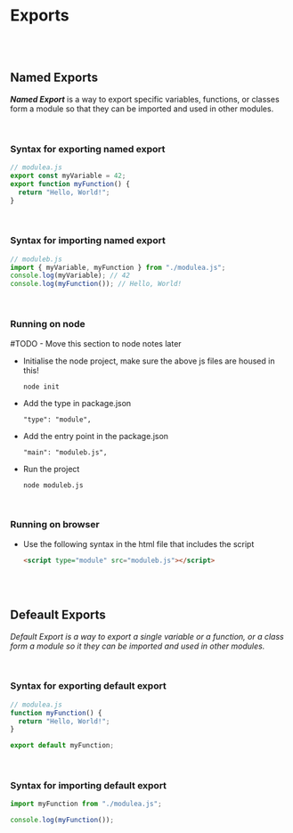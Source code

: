 # Exports

<br>
<br>

## Named Exports

**_Named Export_** is a way to export specific variables, functions, or classes form a module so that they can be imported and used in other modules.

<br>

### Syntax for exporting named export

```js
// modulea.js
export const myVariable = 42;
export function myFunction() {
  return "Hello, World!";
}
```

<br>

### Syntax for importing named export

```js
// moduleb.js
import { myVariable, myFunction } from "./modulea.js";
console.log(myVariable); // 42
console.log(myFunction()); // Hello, World!
```

<br>

### Running on node

#TODO - Move this section to node notes later

- Initialise the node project, make sure the above js files are housed in this!

  ```
  node init
  ```

- Add the type in package.json

  ```
  "type": "module",
  ```

- Add the entry point in the package.json

  ```
  "main": "moduleb.js",
  ```

- Run the project

  ```
  node moduleb.js
  ```

<br>

### Running on browser

- Use the following syntax in the html file that includes the script

  ```html
  <script type="module" src="moduleb.js"></script>
  ```

<br>
<br>

## Defeault Exports

_Default Export is a way to export a single variable or a function, or a class form a module so it they can be imported and used in other modules._

<br>

### Syntax for exporting default export

```js
// modulea.js
function myFunction() {
  return "Hello, World!";
}

export default myFunction;
```

<br>

### Syntax for importing default export

```js
import myFunction from "./modulea.js";

console.log(myFunction());
```
